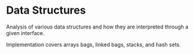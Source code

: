 # Data Structures

Analysis of various data structures and how they are interpreted through a given interface.

Implementation covers arrays bags, linked bags, stacks, and hash sets.

